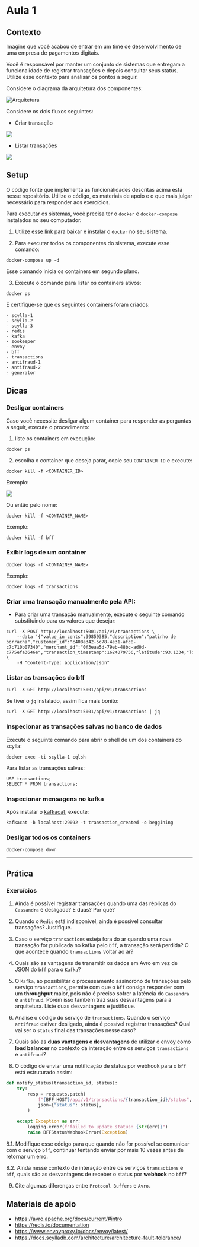 # Aula 1

## Contexto

Imagine que você acabou de entrar em um time de desenvolvimento de uma empresa de pagamentos digitais.

Você é responsável por manter um conjunto de sistemas que entregam a funcionalidade de registrar transações e depois consultar seus status. Utilize esse contexto para analisar os pontos a seguir.

Considere o diagrama da arquitetura dos componentes:

![Arquitetura](diagrams/arquitetura.png)

Considere os dois fluxos seguintes:

- Criar transação

![](diagrams/create_transaction.png)

- Listar transações

![](diagrams/list_transactions.png)

## Setup

O código fonte que implementa as funcionalidades descritas acima está nesse repositório. Utilize o código, os materiais de apoio e o que mais julgar necessário para responder aos exercícios.

Para executar os sistemas, você precisa ter o `docker` e `docker-compose` instalados no seu computador.

1. Utilize [esse link](https://docs.docker.com/get-docker/) para baixar e instalar o `docker` no seu sistema.

2. Para executar todos os componentes do sistema, execute esse comando:

```
docker-compose up -d
```

Esse comando inicia os containers em segundo plano.

3. Execute o comando para listar os containers ativos:

```
docker ps
```

E certifique-se que os seguintes containers foram criados:

```
- scylla-1
- scylla-2
- scylla-3
- redis
- kafka
- zookeeper
- envoy
- bff
- transactions
- antifraud-1
- antifraud-2
- generator
```

## Dicas

### Desligar containers

Caso você necessite desligar algum container para responder as perguntas a seguir, execute o procedimento:

1. liste os containers em execução:

```
docker ps
```

2. escolha o container que deseja parar, copie seu `CONTAINER ID` e execute:

```
docker kill -f <CONTAINER_ID>
```

Exemplo:

![](diagrams/docker.png)

Ou então pelo nome:

```
docker kill -f <CONTAINER_NAME>
```

Exemplo:

```
docker kill -f bff
```

### Exibir logs de um container

```
docker logs -f <CONTAINER_NAME>
```

Exemplo:

```
docker logs -f transactions
```

### Criar uma transação manualmente pela API:

- Para criar uma transação manualmente, execute o seguinte comando substituindo para os valores que desejar:

```
curl -X POST http://localhost:5001/api/v1/transactions \
	--data '{"value_in_cents":39859385,"description":"patinho de borracha","customer_id":"c408a342-5c78-4e31-afc8-c7c710b07340","merchant_id":"0f3eaa5d-79eb-48bc-ad0d-c775efa3646e","transaction_timestamp":1624079756,"latitude":93.1334,"longitude":12.0445}' \
	-H "Content-Type: application/json"
```

### Listar as transações do bff

```
curl -X GET http://localhost:5001/api/v1/transactions
```

Se tiver o `jq` instalado, assim fica mais bonito:

```
curl -X GET http://localhost:5001/api/v1/transactions | jq
```

### Inspecionar as transações salvas no banco de dados

Execute o seguinte comando para abrir o shell de um dos containers do scylla:

```
docker exec -ti scylla-1 cqlsh
```

Para listar as transações salvas:

```
USE transactions;
SELECT * FROM transactions;
```

### Inspecionar mensagens no kafka

Após instalar o [kafkacat](https://github.com/edenhill/kafkacat), execute:

```
kafkacat -b localhost:29092 -t transaction_created -o beggining
```

### Desligar todos os containers

```
docker-compose down
```

---

## Prática

### Exercícios

1. Ainda é possível registrar transações quando uma das réplicas do `Cassandra` é desligada? E duas? Por quê?

2. Quando o `Redis` está indisponível, ainda é possível consultar transações? Justifique.

3. Caso o serviço `transactions` esteja fora do ar quando uma nova transação for publicada no kafka pelo `bff`, a transação será perdida? O que acontece quando `transactions` voltar ao ar?

4. Quais são as vantagens de transmitir os dados em Avro em vez de JSON do `bff` para o `Kafka`?

5. O `Kafka`, ao possibilitar o processamento assíncrono de transações pelo serviço `transactions`, permite com que o `bff` consiga responder com um __throughput__ maior, pois não é preciso sofrer a latência do `Cassandra` e `antifraud`. Porém isso também traz suas desvantagens para a arquitetura. Liste duas desvantagens e justifique.

6. Analise o código do serviço de `transactions`. Quando o serviço `antifraud` estiver desligado, ainda é possível registrar transações? Qual vai ser o `status` final das transações nesse caso?

7. Quais são as **duas vantagens e desvantagens** de utilizar o envoy como __load balancer__ no contexto da interação entre os serviços `transactions` e `antifraud`?

8. O código de enviar uma notificação de status por webhook para o `bff` está estruturado assim:

```python
def notify_status(transaction_id, status):
    try:
        resp = requests.patch(
            f"{BFF_HOST}/api/v1/transactions/{transaction_id}/status",
            json={"status": status},
        )

    except Exception as err:
        logging.error(f"failed to update status: {str(err)}")
        raise BFFStatusWebhookError(Exception)
```

8.1. Modifique esse código para que quando não for possível se comunicar com o serviço `bff`, continuar tentando enviar por mais 10 vezes antes de retornar um erro.

8.2. Ainda nesse contexto de interação entre os serviços `transactions` e `bff`, quais são as desvantagens de receber o status por __webhook__ no `bff`?

9. Cite algumas diferenças entre `Protocol Buffers` e `Avro`.

## Materiais de apoio

- https://avro.apache.org/docs/current/#intro
- https://redis.io/documentation
- https://www.envoyproxy.io/docs/envoy/latest/
- https://docs.scylladb.com/architecture/architecture-fault-tolerance/
